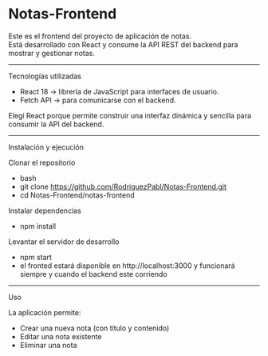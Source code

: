 # Notas-Frontend

Este es el frontend del proyecto de aplicación de notas.  
Está desarrollado con React y consume la API REST del backend para mostrar y gestionar notas.

---

Tecnologías utilizadas
- React 18 → librería de JavaScript para interfaces de usuario.
- Fetch API → para comunicarse con el backend.

Elegí React porque permite construir una interfaz dinámica y sencilla para consumir la API del backend.

---

Instalación y ejecución

Clonar el repositorio
- bash
- git clone https://github.com/RodriguezPabl/Notas-Frontend.git
- cd Notas-Frontend/notas-frontend

Instalar dependencias
- npm install

Levantar el servidor de desarrollo
- npm start
- el fronted estará disponible en http://localhost:3000 y funcionará siempre y cuando el backend este corriendo

---

Uso

La aplicación permite:
- Crear una nueva nota (con título y contenido)
- Editar una nota existente
- Eliminar una nota

